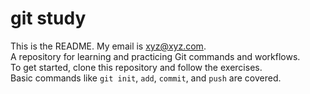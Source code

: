 

# git study


This is the README. My email is xyz@xyz.com.  
A repository for learning and practicing Git commands and workflows.  
To get started, clone this repository and follow the exercises.  
Basic commands like `git init`, `add`, `commit`, and `push` are covered.
